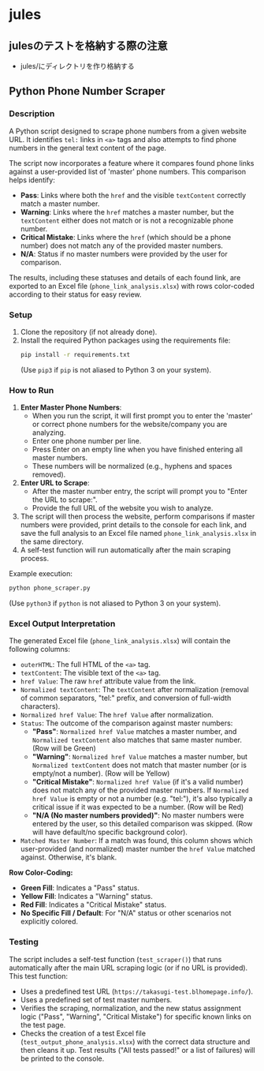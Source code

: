 # jules
## julesのテストを格納する際の注意
- jules/にディレクトリを作り格納する

## Python Phone Number Scraper

### Description
A Python script designed to scrape phone numbers from a given website URL. It identifies `tel:` links in `<a>` tags and also attempts to find phone numbers in the general text content of the page.

The script now incorporates a feature where it compares found phone links against a user-provided list of 'master' phone numbers. This comparison helps identify:
- **Pass**: Links where both the `href` and the visible `textContent` correctly match a master number.
- **Warning**: Links where the `href` matches a master number, but the `textContent` either does not match or is not a recognizable phone number.
- **Critical Mistake**: Links where the `href` (which should be a phone number) does not match any of the provided master numbers.
- **N/A**: Status if no master numbers were provided by the user for comparison.

The results, including these statuses and details of each found link, are exported to an Excel file (`phone_link_analysis.xlsx`) with rows color-coded according to their status for easy review.

### Setup
1. Clone the repository (if not already done).
2. Install the required Python packages using the requirements file:
   ```bash
   pip install -r requirements.txt
   ```
   (Use `pip3` if `pip` is not aliased to Python 3 on your system).

### How to Run
1.  **Enter Master Phone Numbers**:
    *   When you run the script, it will first prompt you to enter the 'master' or correct phone numbers for the website/company you are analyzing.
    *   Enter one phone number per line.
    *   Press Enter on an empty line when you have finished entering all master numbers.
    *   These numbers will be normalized (e.g., hyphens and spaces removed).
2.  **Enter URL to Scrape**:
    *   After the master number entry, the script will prompt you to "Enter the URL to scrape:".
    *   Provide the full URL of the website you wish to analyze.
3.  The script will then process the website, perform comparisons if master numbers were provided, print details to the console for each link, and save the full analysis to an Excel file named `phone_link_analysis.xlsx` in the same directory.
4.  A self-test function will run automatically after the main scraping process.

Example execution:
   ```bash
   python phone_scraper.py
   ```
   (Use `python3` if `python` is not aliased to Python 3 on your system).

### Excel Output Interpretation
The generated Excel file (`phone_link_analysis.xlsx`) will contain the following columns:

-   `outerHTML`: The full HTML of the `<a>` tag.
-   `textContent`: The visible text of the `<a>` tag.
-   `href Value`: The raw `href` attribute value from the link.
-   `Normalized textContent`: The `textContent` after normalization (removal of common separators, "tel:" prefix, and conversion of full-width characters).
-   `Normalized href Value`: The `href Value` after normalization.
-   `Status`: The outcome of the comparison against master numbers:
    -   **"Pass"**: `Normalized href Value` matches a master number, and `Normalized textContent` also matches that same master number. (Row will be Green)
    -   **"Warning"**: `Normalized href Value` matches a master number, but `Normalized textContent` does not match that master number (or is empty/not a number). (Row will be Yellow)
    -   **"Critical Mistake"**: `Normalized href Value` (if it's a valid number) does not match any of the provided master numbers. If `Normalized href Value` is empty or not a number (e.g. "tel:"), it's also typically a critical issue if it was expected to be a number. (Row will be Red)
    -   **"N/A (No master numbers provided)"**: No master numbers were entered by the user, so this detailed comparison was skipped. (Row will have default/no specific background color).
-   `Matched Master Number`: If a match was found, this column shows which user-provided (and normalized) master number the `href Value` matched against. Otherwise, it's blank.

**Row Color-Coding:**
-   **Green Fill**: Indicates a "Pass" status.
-   **Yellow Fill**: Indicates a "Warning" status.
-   **Red Fill**: Indicates a "Critical Mistake" status.
-   **No Specific Fill / Default**: For "N/A" status or other scenarios not explicitly colored.

### Testing
The script includes a self-test function (`test_scraper()`) that runs automatically after the main URL scraping logic (or if no URL is provided). This test function:
-   Uses a predefined test URL (`https://takasugi-test.blhomepage.info/`).
-   Uses a predefined set of test master numbers.
-   Verifies the scraping, normalization, and the new status assignment logic ("Pass", "Warning", "Critical Mistake") for specific known links on the test page.
-   Checks the creation of a test Excel file (`test_output_phone_analysis.xlsx`) with the correct data structure and then cleans it up.
Test results ("All tests passed!" or a list of failures) will be printed to the console.
